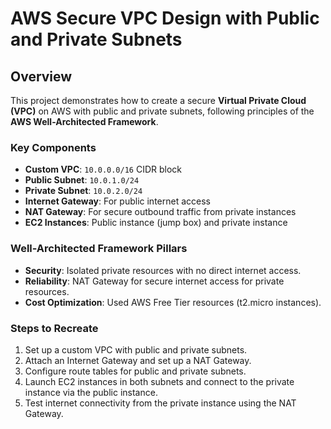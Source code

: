 # AWS Secure VPC Design with Public and Private Subnets

## Overview
This project demonstrates how to create a secure **Virtual Private Cloud (VPC)** on AWS with public and private subnets, following principles of the **AWS Well-Architected Framework**.

### Key Components
- **Custom VPC**: `10.0.0.0/16` CIDR block
- **Public Subnet**: `10.0.1.0/24`
- **Private Subnet**: `10.0.2.0/24`
- **Internet Gateway**: For public internet access
- **NAT Gateway**: For secure outbound traffic from private instances
- **EC2 Instances**: Public instance (jump box) and private instance

### Well-Architected Framework Pillars
- **Security**: Isolated private resources with no direct internet access.
- **Reliability**: NAT Gateway for secure internet access for private resources.
- **Cost Optimization**: Used AWS Free Tier resources (t2.micro instances).

### Steps to Recreate
1. Set up a custom VPC with public and private subnets.
2. Attach an Internet Gateway and set up a NAT Gateway.
3. Configure route tables for public and private subnets.
4. Launch EC2 instances in both subnets and connect to the private instance via the public instance.
5. Test internet connectivity from the private instance using the NAT Gateway.


